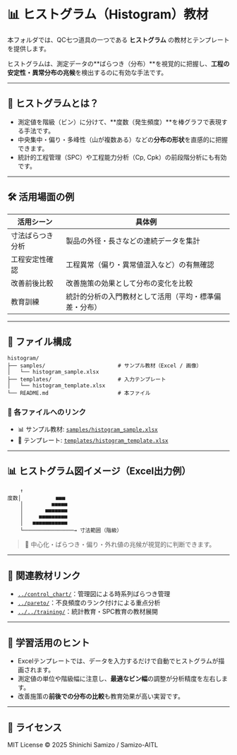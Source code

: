 # 📊 ヒストグラム（Histogram）教材

本フォルダでは、QC七つ道具の一つである **ヒストグラム** の教材とテンプレートを提供します。

ヒストグラムは、測定データの**ばらつき（分布）**を視覚的に把握し、**工程の安定性・異常分布の兆候**を検出するのに有効な手法です。

---

## 📌 ヒストグラムとは？

- 測定値を階級（ビン）に分けて、**度数（発生頻度）**を棒グラフで表現する手法です。
- 中央集中・偏り・多峰性（山が複数ある）などの**分布の形状**を直感的に把握できます。
- 統計的工程管理（SPC）や工程能力分析（Cp, Cpk）の前段階分析にも有効です。

---

## 🛠️ 活用場面の例

| 活用シーン | 具体例 |
|------------|--------|
| 寸法ばらつき分析 | 製品の外径・長さなどの連続データを集計 |
| 工程安定性確認 | 工程異常（偏り・異常値混入など）の有無確認 |
| 改善前後比較 | 改善施策の効果として分布の変化を比較 |
| 教育訓練 | 統計的分析の入門教材として活用（平均・標準偏差・分布） |

---

## 📁 ファイル構成

```plaintext
histogram/
├── samples/                       # サンプル教材（Excel / 画像）
│   └── histogram_sample.xlsx
├── templates/                     # 入力テンプレート
│   └── histogram_template.xlsx
└── README.md                      # 本ファイル
```

### 🔗 各ファイルへのリンク

- 📊 サンプル教材: [`samples/histogram_sample.xlsx`](samples/histogram_sample.xlsx)  
- 📝 テンプレート: [`templates/histogram_template.xlsx`](templates/histogram_template.xlsx)  

---

## 📊 ヒストグラム図イメージ（Excel出力例）

```
    ↑
度数│           ■■■
    │         ■■■■■
    │       ■■■■■■■
    │     ■■■■■■■■■
    │   ■■■■■■■■■■■
    └────────────────→ 寸法範囲（階級）
```

> 📌 中心化・ばらつき・偏り・外れ値の兆候が視覚的に判断できます。

---

## 🔗 関連教材リンク

- [`../control_chart/`](../control_chart/)：管理図による時系列ばらつき管理  
- [`../pareto/`](../pareto/)：不良頻度のランク付けによる重点分析  
- [`../../training/`](../../training/)：統計教育・SPC教育の教材展開  

---

## 🧠 学習活用のヒント

- Excelテンプレートでは、データを入力するだけで自動でヒストグラムが描画されます。
- 測定値の単位や階級幅に注意し、**最適なビン幅**の調整が分析精度を左右します。
- 改善施策の**前後での分布の比較**も教育効果が高い実習です。

---

## 📜 ライセンス

MIT License © 2025 Shinichi Samizo / Samizo-AITL
